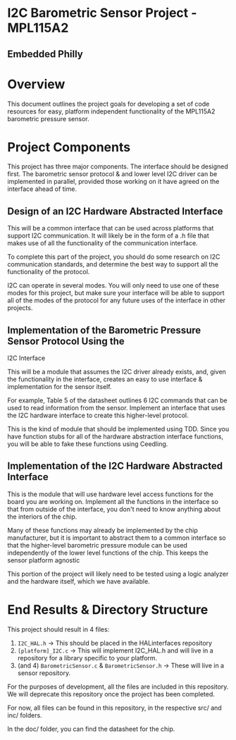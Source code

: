 # I2C Barometric Sensor Project - MPL115A2
## Embedded Philly


# Overview

This document outlines the project goals for developing a set of code
resources for easy, platform independent functionality of the MPL115A2
barometric pressure sensor.

# Project Components

This project has three major components. The interface should be
designed first. The barometric sensor protocol & and lower level I2C
driver can be implemented in parallel, provided those working on it have
agreed on the interface ahead of time.

## Design of an I2C Hardware Abstracted Interface

This will be a common interface that can be used across platforms that
support I2C communication. It will likely be in the form of a .h file
that makes use of all the functionality of the communication interface.

To complete this part of the project, you should do some research on I2C
communication standards, and determine the best way to support all the
functionality of the protocol.

I2C can operate in several modes. You will only need to use one of these
modes for this project, but make sure your interface will be able to
support all of the modes of the protocol for any future uses of the
interface in other projects.

## Implementation of the Barometric Pressure Sensor Protocol Using the
I2C Interface

This will be a module that assumes the I2C driver already exists, and,
given the functionality in the interface, creates an easy to use
interface & implementation for the sensor itself. 

For example, Table 5 of the datasheet outlines 6 I2C commands that can
be used to read information from the sensor. Implement an interface that
uses the I2C hardware interface to create this higher-level protocol. 

This is the kind of module that should be implemented using TDD. Since
you have function stubs for all of the hardware abstraction interface
functions, you will be able to fake these functions using Ceedling.

## Implementation of the I2C Hardware Abstracted Interface

This is the module that will use hardware level access functions for the
board you are working on. Implement all the functions in the interface
so that from outside of the interface, you don't need to know anything
about the interiors of the chip.

Many of these functions may already be implemented by the chip
manufacturer, but it is important to abstract them to a common interface
so that the higher-level barometric pressure module can be used
independently of the lower level functions of the chip. This keeps the
sensor platform agnostic

This portion of the project will likely need to be tested using a logic
analyzer and the hardware itself, which we have available.

# End Results & Directory Structure

This project should result in 4 files:

1. `I2C_HAL.h` -> This should be placed in the HALinterfaces repository
2. `[platform]_I2C.c` -> This will implement I2C_HAL.h and will live in
   a repository for a library specific to your platform.
3. (and 4) `BarometricSensor.c` & `BarometricSensor.h` -> These will live in a
   sensor repository.

For the purposes of development, all the files are included in this
repository. We will deprecate this repository once the project has been
completed.

For now, all files can be found in this repository, in the respective
src/ and inc/ folders. 

In the doc/ folder, you can find the datasheet for the chip.

